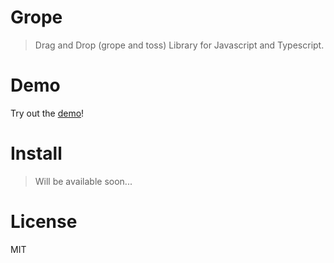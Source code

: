 # Grope

> Drag and Drop (grope and toss) Library for Javascript and Typescript.

# Demo

Try out the [demo][1]!

# Install

> Will be available soon...

# License

MIT

[1]: https://chaoos.github.io/grope/